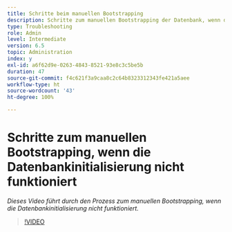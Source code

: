 ```yaml
---
title: Schritte beim manuellen Bootstrapping
description: Schritte zum manuellen Bootstrapping der Datenbank, wenn die Datenbankinitialisierung nicht funktioniert
type: Troubleshooting
role: Admin
level: Intermediate
version: 6.5
topic: Administration
index: y
exl-id: a6f62d9e-0263-4843-8521-93e8c3c5be5b
duration: 47
source-git-commit: f4c621f3a9caa8c2c64b8323312343fe421a5aee
workflow-type: ht
source-wordcount: '43'
ht-degree: 100%

---
```


# Schritte zum manuellen Bootstrapping, wenn die Datenbankinitialisierung nicht funktioniert

*Dieses Video führt durch den Prozess zum manuellen Bootstrapping, wenn die Datenbankinitialisierung nicht funktioniert.*

>[!VIDEO](https://video.tv.adobe.com/v/335515?quality=12&learn=on)
